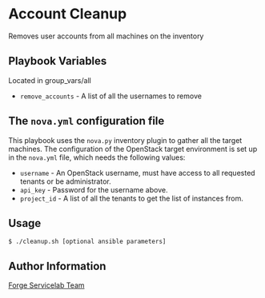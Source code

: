 Account Cleanup
===============

Removes user accounts from all machines on the inventory

Playbook Variables
------------------

Located in group_vars/all

- `remove_accounts` - A list of all the usernames to remove

The `nova.yml` configuration file
---------------------------------

This playbook uses the `nova.py` inventory plugin to gather all the target machines. The configuration of the OpenStack
target environment is set up in the `nova.yml` file, which needs the following values:

- `username` - An OpenStack username, must have access to all requested tenants or be administrator.
- `api_key` - Password for the username above.
- `project_id` - A list of all the tenants to get the list of instances from.

Usage
-----

```
$ ./cleanup.sh [optional ansible parameters]
```

Author Information
------------------

[Forge Servicelab Team](http://forgeservicelab.fi)
